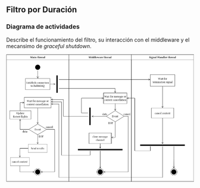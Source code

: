 ## Filtro por Duración

### Diagrama de actividades
Describe el funcionamiento del filtro, su interacción con el middleware y el
mecansimo de _graceful shutdown_.

![actividades](../../img/DiagramaActividadesQ3.png)

